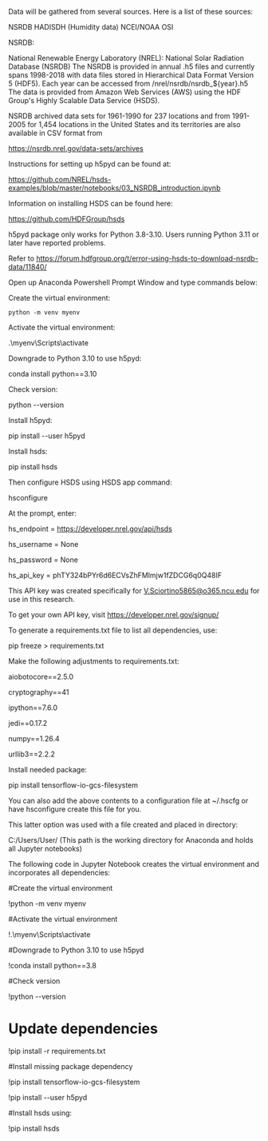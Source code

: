 Data will be gathered from several sources. Here is a list of these sources:

NSRDB 
HADISDH (Humidity data) 
NCEI/NOAA 
OSI

NSRDB:

National Renewable Energy Laboratory (NREL): National Solar Radiation Database (NSRDB)
The NSRDB is provided in annual .h5 files and currently spans 1998-2018 with data files stored in Hierarchical Data Format Version 5 (HDF5).
Each year can be accessed from /nrel/nsrdb/nsrdb_${year}.h5
The data is provided from Amazon Web Services (AWS) using the HDF Group's Highly Scalable Data Service (HSDS).

NSRDB archived data sets for 1961-1990 for 237 locations and from 1991-2005 for 1,454 locations in the United States and its territories are also available in CSV format from

https://nsrdb.nrel.gov/data-sets/archives

Instructions for setting up h5pyd can be found at:

https://github.com/NREL/hsds-examples/blob/master/notebooks/03_NSRDB_introduction.ipynb

Information on installing HSDS can be found here:

https://github.com/HDFGroup/hsds

h5pyd package only works for Python 3.8-3.10. Users running Python 3.11 or later have reported problems. 

Refer to https://forum.hdfgroup.org/t/error-using-hsds-to-download-nsrdb-data/11840/

Open up Anaconda Powershell Prompt Window and type commands below:

Create the virtual environment:

    python -m venv myenv

Activate the virtual environment:

   .\myenv\Scripts\activate

Downgrade to Python 3.10 to use h5pyd:

   conda install python==3.10

Check version:

   python --version

Install h5pyd:

   pip install --user h5pyd

Install hsds:

   pip install hsds

Then configure HSDS using HSDS app command:

   hsconfigure
   

At the prompt, enter:

   hs_endpoint = https://developer.nrel.gov/api/hsds
   
   hs_username = None
   
   hs_password = None
   
   hs_api_key = phTY324bPYr6d6ECVsZhFMlmjw1fZDCG6q0Q48IF
   

This API key was created specifically for V.Sciortino5865@o365.ncu.edu for use in this research.

To get your own API key, visit https://developer.nrel.gov/signup/

To generate a requirements.txt file to list all dependencies, use:

   pip freeze > requirements.txt

Make the following adjustments to requirements.txt:

   aiobotocore==2.5.0
   
   cryptography==41
   
   ipython==7.6.0

   jedi==0.17.2
   
   numpy==1.26.4
   
   urllib3==2.2.2

Install needed package:

   pip install tensorflow-io-gcs-filesystem

You can also add the above contents to a configuration file at ~/.hscfg or have hsconfigure create this file for you.

This latter option was used with a file created and placed in directory:

   C:/Users/User/        (This path is the working directory for Anaconda and holds all Jupyter notebooks)

The following code in Jupyter Notebook creates the virtual environment and incorporates all dependencies:

#Create the virtual environment

!python -m venv myenv

#Activate the virtual environment

!.\myenv\Scripts\activate

#Downgrade to Python 3.10 to use h5pyd

!conda install python==3.8

#Check version

!python --version

# Update dependencies

!pip install -r requirements.txt

#Install missing package dependency

!pip install tensorflow-io-gcs-filesystem

!pip install --user h5pyd

#Install hsds using:

!pip install hsds

